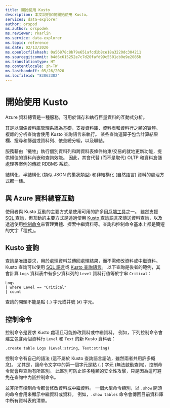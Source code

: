```yaml
---
title: 開始使用 Kusto
description: 本文說明如何開始使用 Kusto。
services: data-explorer
author: orspod
ms.author: orspodek
ms.reviewer: rkarlin
ms.service: data-explorer
ms.topic: reference
ms.date: 02/13/2020
ms.openlocfilehash: 0a56878c8b79e651afcd1b8ce18a3220dc304211
ms.sourcegitcommit: b4d6c615252e7c7d20fafd99c5501cb0e9e2085b
ms.translationtype: HT
ms.contentlocale: zh-TW
ms.lasthandoff: 05/26/2020
ms.locfileid: "83863382"
---
```

# <a name="getting-started-with-kusto"></a>開始使用 Kusto

Azure 資料總管是一種服務，可用於儲存和執行巨量資料的互動式分析。

其是以關係資料庫管理系統為基礎，支援資料庫、資料表和資料行之類的實體。 複雜的分析查詢會使用 Kusto 查詢語言來執行。 某些查詢運算子包含計算結果欄、搜尋和篩選或資料列、依彙總分組，以及聯結。

服務藉由「犧牲」執行個別資料列和跨資料表條件約束/交易的就地更新功能，提供絕佳的資料內嵌和查詢效能。 因此，其會代替 (而不是取代) OLTP 和資料倉儲處理等案例的傳統 RDBMS 系統。

結構化、半結構化 (類似 JSON 的巢狀類型) 和非結構化 (自然語言) 資料的處理方式都一樣。

## <a name="interacting-with-azure-data-explorer"></a>與 Azure 資料總管互動

使用者與 Kusto 互動的主要方式是使用可用的許多[用戶端工具](../tools/index.md)之一。 雖然支援 [SQL 查詢](../api/tds/t-sql.md)，但互動的主要方式是透過使用 [Kusto 查詢語言](../query/index.md)來傳送資料查詢，以及透過使用[控制命令](../management/index.md)來管理實體、探索中繼資料等。查詢和控制命令基本上都是簡短的文字「程式」。

## <a name="kusto-queries"></a>Kusto 查詢

查詢是唯讀要求，用於處理資料並傳回處理結果，而不需修改資料或中繼資料。 Kusto 查詢可以使用 [SQL 語言](../api/tds/t-sql.md)或 [Kusto 查詢語言](../query/index.md)。 以下查詢是後者的範例，其會計算 `Logs` 資料表中有多少資料列的 `Level` 資料行值等於字串 `Critical`：

```kusto
Logs
| where Level == "Critical"
| count
```

查詢的開頭不能是點 (`.`) 字元或井號 (`#`) 字元。

## <a name="control-commands"></a>控制命令

控制命令是要求 Kusto 處理且可能修改資料或中繼資料。 例如，下列控制命令會建立包含兩個資料行 `Level` 和 `Text` 的新 Kusto 資料表：

```kusto
.create table Logs (Level:string, Text:string)
```

控制命令有自己的語法 (這不屬於 Kusto 查詢語言語法，雖然兩者共用許多概念)。 尤其是，讓命令文字中的第一個字元是點 (`.`) 字元 (無法啟動查詢)，控制命令就會與查詢有所區別。
此區別可防止許多種類的安全性攻擊，只是因為這可避免在查詢中內嵌控制命令。

並非所有控制命令都會修改資料或中繼資料。 一個大型命令類別，以 `.show` 開頭的命令會用來顯示中繼資料或資料。 例如，`.show tables` 命令會傳回目前資料庫中所有資料表的清單。
